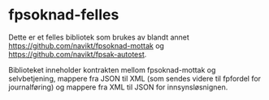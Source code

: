 # fpsoknad-felles

Dette er et felles bibliotek som brukes av blandt annet https://github.com/navikt/fpsoknad-mottak og https://github.com/navikt/fpsak-autotest.

Biblioteket inneholder kontrakten mellom fpsoknad-mottak og selvbetjening, mappere fra JSON til XML (som sendes videre til fpfordel for journalføring) og mappere fra XML til JSON for innsynsløsnignen.
